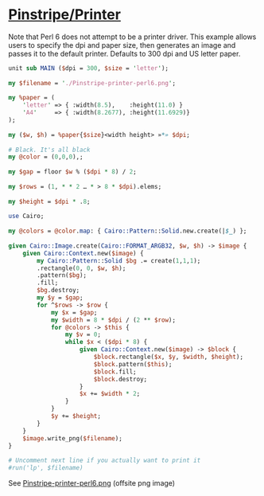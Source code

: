 [1]: https://rosettacode.org/wiki/Pinstripe/Printer

# [Pinstripe/Printer][1]




Note that Perl 6 does not attempt to be a printer driver. This example allows users to specify the dpi and paper size, then generates an image and passes it to the default printer. Defaults to 300 dpi and US letter paper.

```perl
unit sub MAIN ($dpi = 300, $size = 'letter');
 
my $filename = './Pinstripe-printer-perl6.png';
 
my %paper = (
    'letter' => { :width(8.5),    :height(11.0) }
    'A4'     => { :width(8.2677), :height(11.6929)}
);
 
my ($w, $h) = %paper{$size}<width height> »*» $dpi;
 
# Black. It's all black
my @color = (0,0,0),;
 
my $gap = floor $w % ($dpi * 8) / 2;
 
my $rows = (1, * * 2 … * > 8 * $dpi).elems;
 
my $height = $dpi * .8;
 
use Cairo;
 
my @colors = @color.map: { Cairo::Pattern::Solid.new.create(|$_) };
 
given Cairo::Image.create(Cairo::FORMAT_ARGB32, $w, $h) -> $image {
    given Cairo::Context.new($image) {
        my Cairo::Pattern::Solid $bg .= create(1,1,1);
        .rectangle(0, 0, $w, $h);
        .pattern($bg);
        .fill;
        $bg.destroy;
        my $y = $gap;
        for ^$rows -> $row {
            my $x = $gap;
            my $width = 8 * $dpi / (2 ** $row);
            for @colors -> $this {
                my $v = 0;
                while $x < ($dpi * 8) {
                    given Cairo::Context.new($image) -> $block {
                        $block.rectangle($x, $y, $width, $height);
                        $block.pattern($this);
                        $block.fill;
                        $block.destroy;
                    }
                    $x += $width * 2;
                }
            }
            $y += $height;
        }
    }
    $image.write_png($filename);
}
 
# Uncomment next line if you actually want to print it
#run('lp', $filename)
```


See [Pinstripe-printer-perl6.png](https://github.com/thundergnat/rc/blob/master/img/Pinstripe-printer-perl6.png) (offsite png image)
